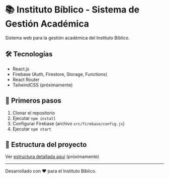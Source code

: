 # 📚 Instituto Bíblico - Sistema de Gestión Académica

Sistema web para la gestión académica del Instituto Bíblico.

## 🛠️ Tecnologías

- React.js
- Firebase (Auth, Firestore, Storage, Functions)
- React Router
- TailwindCSS (próximamente)

## 🚀 Primeros pasos

1. Clonar el repositorio
2. Ejecutar `npm install`
3. Configurar Firebase (archivo `src/firebase/config.js`)
4. Ejecutar `npm start`

## 📁 Estructura del proyecto

Ver [estructura detallada aquí](link-a-documentacion) (próximamente)

---
Desarrollado con ❤️ para el Instituto Bíblico.

